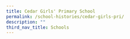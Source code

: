 ```yaml
---
title: Cedar Girls' Primary School
permalink: /school-histories/cedar-girls-pri/
description: ""
third_nav_title: Schools
---
```



